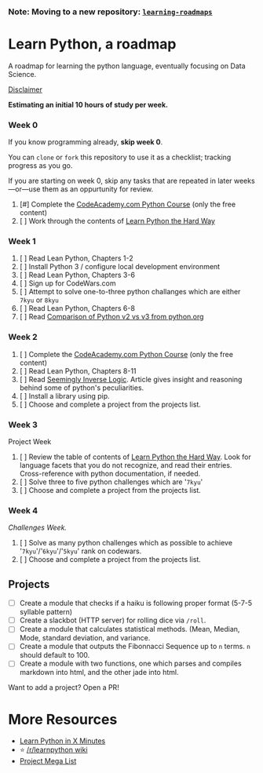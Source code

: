 ### Note: Moving to a new repository: [`learning-roadmaps`](https://github.com/RoryDuncan/learning-roadmaps)

# Learn Python, a roadmap
A roadmap for learning the python language, eventually focusing on Data Science.


[Disclaimer](http://i.imgur.com/GDc1hYw.png)

**Estimating an initial 10 hours of study per week.**

### Week 0

If you know programming already, **skip week 0**.

You can `clone` or `fork` this repository to use it as a checklist; tracking progress as you go.

If you are starting on week 0, skip any tasks that are repeated in later weeks&mdash;or&mdash;use them as an oppurtunity for review.

1. [#] Complete the [CodeAcademy.com Python Course](https://www.codecademy.com/learn/python) (only the free content)
2. [ ] Work through the contents of [Learn Python the Hard Way](https://learnpythonthehardway.org/book/)

### Week 1

1. [ ] Read Lean Python, Chapters 1-2
2. [ ] Install Python 3 / configure local development environment
3. [ ] Read Lean Python, Chapters 3-6
4. [ ] Sign up for CodeWars.com
5. [ ] Attempt to solve one-to-three python challanges which are either `7kyu` or `8kyu`
6. [ ] Read Lean Python, Chapters 6-8
7. [ ] Read [Comparison of Python v2 vs v3 from python.org](https://wiki.python.org/moin/Python2orPython3)

### Week 2

1. [ ] Complete the [CodeAcademy.com Python Course](https://www.codecademy.com/learn/python) (only the free content)
2. [ ] Read Lean Python, Chapters 8-11
3.  [ ] Read [Seemingly Inverse Logic](http://lucumr.pocoo.org/2011/7/9/python-and-pola/#seemingly-inverse-logic). 
  Article gives insight and reasoning behind some of python's peculiarities. 
4. [ ] Install a library using pip.
5. [ ] Choose and complete a project from the projects list.

### Week 3

Project Week

1. [ ] Review the table of contents of [Learn Python the Hard Way](https://learnpythonthehardway.org/book/). Look for language facets that you do not recognize, and read their entries. Cross-reference with python documentation, if needed.
2. [ ] Solve three to five python challenges which are '`7kyu`'
3. [ ] Choose and complete a project from the projects list.


### Week 4

_Challenges Week._

1. [ ] Solve as many python challenges which as possible to achieve '`7kyu`'/'`6kyu`'/'`5kyu`' rank on codewars.
2. [ ] Choose and complete a project from the projects list.

## Projects

- [ ] Create a module that checks if a haiku is following proper format (5-7-5 syllable pattern)
- [ ] Create a slackbot (HTTP server) for rolling dice via `/roll`.
- [ ] Create a module  that calculates statistical methods. (Mean, Median, Mode, standard deviation, and variance.
- [ ] Create a module that outputs the Fibonnacci Sequence up to `n` terms. `n` should default to 100.
- [ ] Create a module with two functions, one which parses and compiles markdown into html, and the other jade into html.

Want to add a project? Open a PR!

# More Resources

- [Learn Python in X Minutes](https://learnxinyminutes.com/docs/python3/)
- :star: [/r/learnpython wiki](https://www.reddit.com/r/learnpython/wiki/index#wiki_tools_for_learning_python)
- [Project Mega List](https://github.com/karan/Projects)
